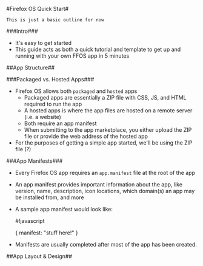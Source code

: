 #Firefox OS Quick Start#

``This is just a basic outline for now``

###Intro###
*  It's easy to get started
*  This guide acts as both a quick tutorial and template to get up and running with your own FFOS app in 5 minutes




##App Structure##

###Packaged vs. Hosted Apps###
*  Firefox OS allows both ``packaged`` and ``hosted`` apps
	*  Packaged apps are essentially a ZIP file with CSS, JS, and HTML required to run the app
	*  A hosted apps is where the app files are hosted on a remote server (i.e. a website)
	*  Both require an app manifest
	*  When submitting to the app marketplace, you either upload the ZIP file or provide the web address of the hosted app
* For the purposes of getting a simple app started, we'll be using the ZIP file (?)

###App Manifests###
*  Every Firefox OS app requires an `app.manifest` file at the root of the app
*  An app manifest provides important information about the app, like version, name, description, icon locations, which domain(s) an app may be installed from, and more
*  A sample app manifest would look like:

	#!javascript

	{
		manifest: "stuff here!"
	}

*  Manifests are usually completed after most of the app has been created.




##App Layout & Design##


